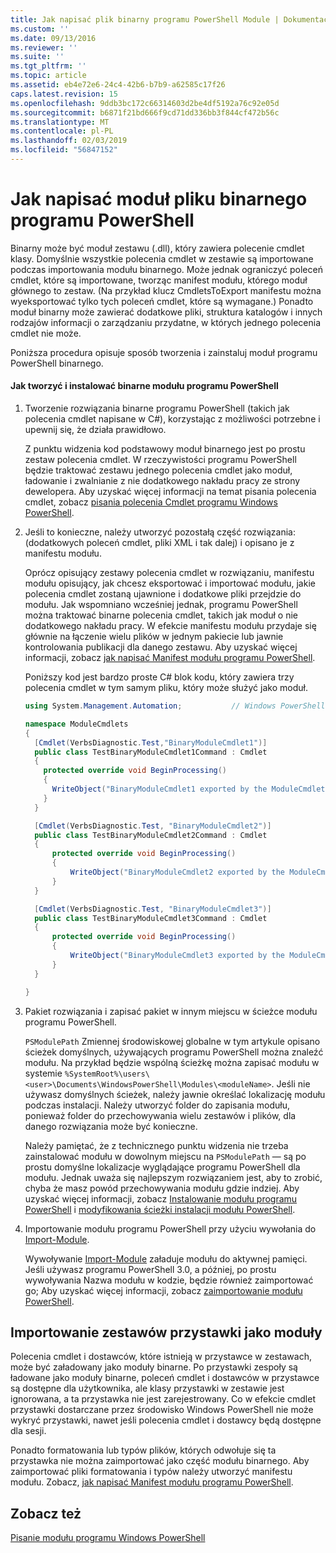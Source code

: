 ```yaml
---
title: Jak napisać plik binarny programu PowerShell Module | Dokumentacja firmy Microsoft
ms.custom: ''
ms.date: 09/13/2016
ms.reviewer: ''
ms.suite: ''
ms.tgt_pltfrm: ''
ms.topic: article
ms.assetid: eb4e72e6-24c4-42b6-b7b9-a62585c17f26
caps.latest.revision: 15
ms.openlocfilehash: 9ddb3bc172c66314603d2be4df5192a76c92e05d
ms.sourcegitcommit: b6871f21bd666f9cd71dd336bb3f844cf472b56c
ms.translationtype: MT
ms.contentlocale: pl-PL
ms.lasthandoff: 02/03/2019
ms.locfileid: "56847152"
---
```

# <a name="how-to-write-a-powershell-binary-module"></a>Jak napisać moduł pliku binarnego programu PowerShell

Binarny może być moduł zestawu (.dll), który zawiera polecenie cmdlet klasy. Domyślnie wszystkie polecenia cmdlet w zestawie są importowane podczas importowania modułu binarnego. Może jednak ograniczyć poleceń cmdlet, które są importowane, tworząc manifest modułu, którego moduł głównego to zestaw. (Na przykład klucz CmdletsToExport manifestu można wyeksportować tylko tych poleceń cmdlet, które są wymagane.) Ponadto moduł binarny może zawierać dodatkowe pliki, struktura katalogów i innych rodzajów informacji o zarządzaniu przydatne, w których jednego polecenia cmdlet nie może.

Poniższa procedura opisuje sposób tworzenia i zainstaluj moduł programu PowerShell binarnego.

#### <a name="how-to-create-and-install-a-powershell-binary-module"></a>Jak tworzyć i instalować binarne modułu programu PowerShell

1. Tworzenie rozwiązania binarne programu PowerShell (takich jak polecenia cmdlet napisane w C#), korzystając z możliwości potrzebne i upewnij się, że działa prawidłowo.

   Z punktu widzenia kod podstawowy moduł binarnego jest po prostu zestaw polecenia cmdlet. W rzeczywistości programu PowerShell będzie traktować zestawu jednego polecenia cmdlet jako moduł, ładowanie i zwalnianie z nie dodatkowego nakładu pracy ze strony dewelopera. Aby uzyskać więcej informacji na temat pisania polecenia cmdlet, zobacz [pisania polecenia Cmdlet programu Windows PowerShell](../cmdlet/writing-a-windows-powershell-cmdlet.md).

2. Jeśli to konieczne, należy utworzyć pozostałą część rozwiązania: (dodatkowych poleceń cmdlet, pliki XML i tak dalej) i opisano je z manifestu modułu.

   Oprócz opisujący zestawy polecenia cmdlet w rozwiązaniu, manifestu modułu opisujący, jak chcesz eksportować i importować modułu, jakie polecenia cmdlet zostaną ujawnione i dodatkowe pliki przejdzie do modułu. Jak wspomniano wcześniej jednak, programu PowerShell można traktować binarne polecenia cmdlet, takich jak moduł o nie dodatkowego nakładu pracy. W efekcie manifestu modułu przydaje się głównie na łączenie wielu plików w jednym pakiecie lub jawnie kontrolowania publikacji dla danego zestawu. Aby uzyskać więcej informacji, zobacz [jak napisać Manifest modułu programu PowerShell](http://msdn.microsoft.com/en-us/abe4c24b-e64e-4a61-81d5-18c4fceba0b6).

   Poniższy kod jest bardzo proste C# blok kodu, który zawiera trzy polecenia cmdlet w tym samym pliku, który może służyć jako moduł.

   ```csharp
   using System.Management.Automation;           // Windows PowerShell namespace.

   namespace ModuleCmdlets
   {
     [Cmdlet(VerbsDiagnostic.Test,"BinaryModuleCmdlet1")]
     public class TestBinaryModuleCmdlet1Command : Cmdlet
     {
       protected override void BeginProcessing()
       {
         WriteObject("BinaryModuleCmdlet1 exported by the ModuleCmdlets module.");
       }
     }

     [Cmdlet(VerbsDiagnostic.Test, "BinaryModuleCmdlet2")]
     public class TestBinaryModuleCmdlet2Command : Cmdlet
     {
         protected override void BeginProcessing()
         {
             WriteObject("BinaryModuleCmdlet2 exported by the ModuleCmdlets module.");
         }
     }

     [Cmdlet(VerbsDiagnostic.Test, "BinaryModuleCmdlet3")]
     public class TestBinaryModuleCmdlet3Command : Cmdlet
     {
         protected override void BeginProcessing()
         {
             WriteObject("BinaryModuleCmdlet3 exported by the ModuleCmdlets module.");
         }
     }

   }
   ```

3. Pakiet rozwiązania i zapisać pakiet w innym miejscu w ścieżce modułu programu PowerShell.

   `PSModulePath` Zmiennej środowiskowej globalne w tym artykule opisano ścieżek domyślnych, używających programu PowerShell można znaleźć modułu. Na przykład będzie wspólną ścieżkę można zapisać modułu w systemie `%SystemRoot%\users\<user>\Documents\WindowsPowerShell\Modules\<moduleName>`. Jeśli nie używasz domyślnych ścieżek, należy jawnie określać lokalizację modułu podczas instalacji. Należy utworzyć folder do zapisania modułu, ponieważ folder do przechowywania wielu zestawów i plików, dla danego rozwiązania może być konieczne.

   Należy pamiętać, że z technicznego punktu widzenia nie trzeba zainstalować modułu w dowolnym miejscu na `PSModulePath` — są po prostu domyślne lokalizacje wyglądające programu PowerShell dla modułu. Jednak uważa się najlepszym rozwiązaniem jest, aby to zrobić, chyba że masz powód przechowywania modułu gdzie indziej. Aby uzyskać więcej informacji, zobacz [Instalowanie modułu programu PowerShell](./installing-a-powershell-module.md) i [modyfikowania ścieżki instalacji modułu PowerShell](./modifying-the-psmodulepath-installation-path.md).

4. Importowanie modułu programu PowerShell przy użyciu wywołania do [Import-Module](/powershell/module/Microsoft.PowerShell.Core/Import-Module).

   Wywoływanie [Import-Module](/powershell/module/Microsoft.PowerShell.Core/Import-Module) załaduje modułu do aktywnej pamięci. Jeśli używasz programu PowerShell 3.0, a później, po prostu wywoływania Nazwa modułu w kodzie, będzie również zaimportować go; Aby uzyskać więcej informacji, zobacz [zaimportowanie modułu PowerShell](./importing-a-powershell-module.md).

## <a name="importing-snap-in-assemblies-as-modules"></a>Importowanie zestawów przystawki jako moduły

Polecenia cmdlet i dostawców, które istnieją w przystawce w zestawach, może być załadowany jako moduły binarne. Po przystawki zespoły są ładowane jako moduły binarne, poleceń cmdlet i dostawców w przystawce są dostępne dla użytkownika, ale klasy przystawki w zestawie jest ignorowana, a ta przystawka nie jest zarejestrowany. Co w efekcie cmdlet przystawki dostarczane przez środowisko Windows PowerShell nie może wykryć przystawki, nawet jeśli polecenia cmdlet i dostawcy będą dostępne dla sesji.

Ponadto formatowania lub typów plików, których odwołuje się ta przystawka nie można zaimportować jako część modułu binarnego. Aby zaimportować pliki formatowania i typów należy utworzyć manifestu modułu. Zobacz, [jak napisać Manifest modułu programu PowerShell](http://msdn.microsoft.com/en-us/abe4c24b-e64e-4a61-81d5-18c4fceba0b6).

## <a name="see-also"></a>Zobacz też

[Pisanie modułu programu Windows PowerShell](./writing-a-windows-powershell-module.md)
